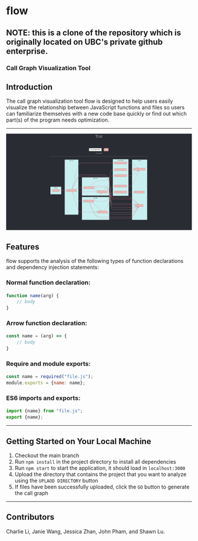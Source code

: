 # flow
## **NOTE**: this is a clone of the repository which is originally located on UBC's private github enterprise.
### Call Graph Visualization Tool
## Introduction
The call graph visualization tool flow is designed to help users easily visualize the relationship between JavaScript functions and files so users can familiarize themselves with a new code base quickly or find out which part(s) of the program needs optimization.

---
![flow](images/flow.png)

## Features
flow supports the analysis of the following types of function declarations and dependency injection statements:

### Normal function declaration:
```js
function name(arg) {
    // body
}
```

### Arrow function declaration:
```js
const name = (arg) => {
    // body
}
```

### Require and module exports:
```js
const name = required("file.js");
module.exports = {name: name};
```

### ES6 imports and exports:
```js
import {name} from "file.js";
export {name};
```
---
## Getting Started on Your Local Machine
1. Checkout the main branch
2. Run `npm install` in the project directory to install all dependencies
3. Run `npm start` to start the application, it should load in `localhost:3000` 
4. Upload the directory that contains the project that you want to analyze using the `UPLAOD DIRECTORY` button
5. If files have been successfully uploaded, click the `GO` button to generate the call graph
   
---


## **Contributors**
Charlie Li, Janie Wang, Jessica Zhan, John Pham, and Shawn Lu.
